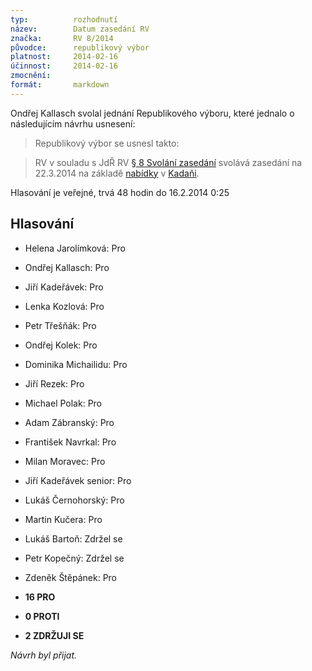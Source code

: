 ```yaml
---
typ:          rozhodnutí
název:        Datum zasedání RV
značka:       RV 8/2014
původce:      republikový výbor
platnost:     2014-02-16
účinnost:     2014-02-16
zmocnění:     
formát:       markdown
---
```


Ondřej Kallasch svolal jednání Republikového výboru, které jednalo o následujícím návrhu usnesení:

>Republikový výbor se usnesl takto:

> RV v souladu s JdŘ RV [§ 8 Svolání zasedání](http://www.pirati.cz/rules:jrrv#svolani_zasedani) svolává zasedání na 22.3.2014 na základě [nabídky](https://forum.pirati.cz/post282294.html#p282294) v [Kadaňi](https://maps.google.cz/maps?q=Kada%C5%88+%C5%BE%C3%A1tec&ie=UTF-8&ei=bB_6UvuiELTQ7AaQyoDICg&ved=0CAkQ_AUoAQ).

Hlasování je veřejné, trvá 48 hodin do 16.2.2014 0:25

## Hlasování

* Helena Jarolímková: Pro
* Ondřej Kallasch: Pro
* Jiří Kadeřávek: Pro
* Lenka Kozlová: Pro
* Petr Třešňák: Pro
* Ondřej Kolek: Pro
* Dominika Michailidu: Pro
* Jiří Rezek: Pro
* Michael Polak: Pro
* Adam Zábranský: Pro
* František Navrkal: Pro
* Milan Moravec: Pro
* Jiří Kadeřávek senior: Pro
* Lukáš Černohorský: Pro
* Martin Kučera: Pro
* Lukáš Bartoň: Zdržel se
* Petr Kopečný: Zdržel se
* Zdeněk Štěpánek: Pro

* **16 PRO**
* **0 PROTI**
* **2 ZDRŽUJI SE**

*Návrh byl přijat.*
